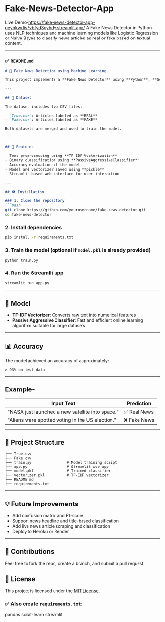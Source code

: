 # Fake-News-Detector-App

Live Demo-https://fake-news-detector-app-qeynkwrlis7vbfyd3cyhdy.streamlit.app/
A Fake News Detector in Python uses NLP techniques and machine learning models like Logistic Regression or Naive Bayes to classify news articles as real or fake based on textual content.

---

### ✅ `README.md`

````markdown
# 📰 Fake News Detection using Machine Learning

This project implements a **Fake News Detector** using **Python**, **Scikit-learn**, and **Streamlit**. It uses a **Passive Aggressive Classifier** trained on real and fake news datasets to classify news articles as **REAL** or **FAKE**.

---

## 📂 Dataset

The dataset includes two CSV files:

- `True.csv`: Articles labeled as **REAL**
- `Fake.csv`: Articles labeled as **FAKE**

Both datasets are merged and used to train the model.

---

## 📌 Features

- Text preprocessing using **TF-IDF Vectorization**
- Binary classification using **PassiveAggressiveClassifier**
- Accuracy evaluation of the model
- Model and vectorizer saved using **pickle**
- Streamlit-based web interface for user interaction

---

## 🛠️ Installation

### 1. Clone the repository
```bash
git clone https://github.com/yourusername/fake-news-detector.git
cd fake-news-detector
````

### 2. Install dependencies

```bash
pip install -r requirements.txt
```

### 3. Train the model (optional if `model.pkl` is already provided)

```bash
python train.py
```

### 4. Run the Streamlit app

```bash
streamlit run app.py
```

---

## 🧠 Model

* **TF-IDF Vectorizer**: Converts raw text into numerical features
* **Passive Aggressive Classifier**: Fast and efficient online learning algorithm suitable for large datasets

---

## 📊 Accuracy

The model achieved an accuracy of approximately:

```
> 93% on test data
```

---

## Example-

| Input Text                                       | Prediction  |
| ------------------------------------------------ | ----------- |
| "NASA just launched a new satellite into space." | ✅ Real News |
| "Aliens were spotted voting in the US election." | ❌ Fake News |

---

## 📁 Project Structure

```
├── True.csv
├── Fake.csv
├── train.py                # Model training script
├── app.py                  # Streamlit web app
├── model.pkl               # Trained classifier
├── vectorizer.pkl          # TF-IDF vectorizer
├── README.md
├── requirements.txt
```

---

## 💡 Future Improvements

* Add confusion matrix and F1-score
* Support news headline and title-based classification
* Add live news article scraping and classification
* Deploy to Heroku or Render

---

## 🤝 Contributions

Feel free to fork the repo, create a branch, and submit a pull request

## 📄 License

This project is licensed under the [MIT License](LICENSE).

### ✅ Also create `requirements.txt`:
pandas
scikit-learn
streamlit
